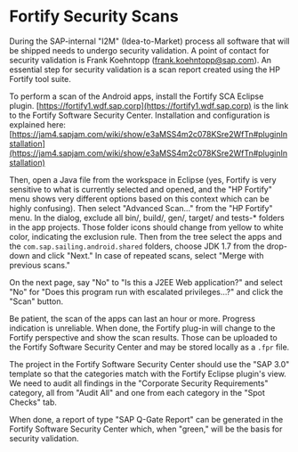 # Fortify Security Scans

During the SAP-internal "I2M" (Idea-to-Market) process all software that will be shipped needs to undergo security validation. A point of contact for security validation is Frank Koehntopp (frank.koehntopp@sap.com). An essential step for security validation is a scan report created using the HP Fortify tool suite.

To perform a scan of the Android apps, install the Fortify SCA Eclipse plugin. [https://fortify1.wdf.sap.corp](https://fortify1.wdf.sap.corp) is the link to the Fortify Software Security Center. Installation and configuration is explained here: 
[https://jam4.sapjam.com/wiki/show/e3aMSS4m2c078KSre2WfTn#pluginInstallation](https://jam4.sapjam.com/wiki/show/e3aMSS4m2c078KSre2WfTn#pluginInstallation)

Then, open a Java file from the workspace in Eclipse (yes, Fortify is very sensitive to what is currently selected and opened, and the "HP Fortify" menu shows very different options based on this context which can be highly confusing). Then select "Advanced Scan..." from the "HP Fortify" menu. In the dialog, exclude all bin/, build/, gen/, target/ and tests-* folders in the app projects. Those folder icons should change from yellow to white color, indicating the exclusion rule. Then from the tree select the apps and the ``com.sap.sailing.android.shared`` folders, choose JDK 1.7 from the drop-down and click "Next." In case of repeated scans, select "Merge with previous scans."

On the next page, say "No" to "Is this a J2EE Web application?" and select "No" for "Does this program run with escalated privileges...?" and click the "Scan" button.

Be patient, the scan of the apps can last an hour or more. Progress indication is unreliable. When done, the Fortify plug-in will change to the Fortify perspective and show the scan results. Those can be uploaded to the Fortify Software Security Center and may be stored locally as a ``.fpr`` file.

The project in the Fortify Software Security Center should use the "SAP 3.0" template so that the categories match with the Fortify Eclipse plugin's view. We need to audit all findings in the "Corporate Security Requirements" category, all from "Audit All" and one from each category in the "Spot Checks" tab.

When done, a report of type "SAP Q-Gate Report" can be generated in the Fortify Software Security Center which, when "green," will be the basis for security validation.